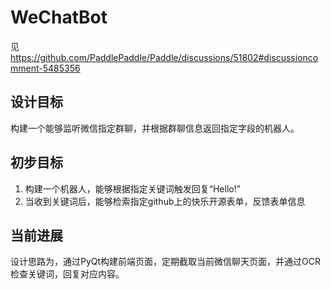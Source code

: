 # WeChatBot

见 https://github.com/PaddlePaddle/Paddle/discussions/51802#discussioncomment-5485356

## 设计目标

构建一个能够监听微信指定群聊，并根据群聊信息返回指定字段的机器人。

## 初步目标

1. 构建一个机器人，能够根据指定关键词触发回复“Hello!”
2. 当收到关键词后，能够检索指定github上的快乐开源表单，反馈表单信息

## 当前进展

设计思路为，通过PyQt构建前端页面，定期截取当前微信聊天页面，并通过OCR检查关键词，回复对应内容。